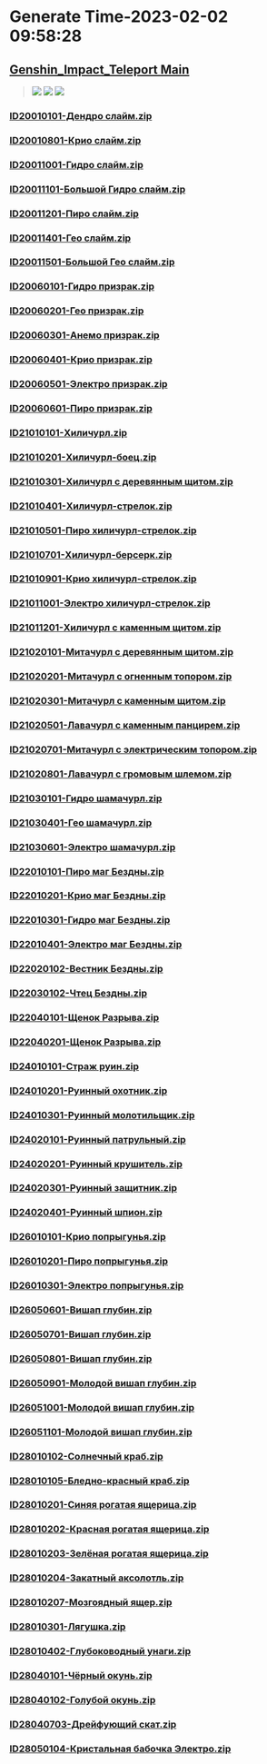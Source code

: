 # Generate Time-2023-02-02 09:58:28

## [Genshin_Impact_Teleport Main](https://github.com/Sam5440/Genshin_Impact_Teleport/edit/main/README.md)

>![](https://komarev.com/ghpvc/?username=done439)
>![](https://komarev.com/ghpvc/?username=done438)
>![](https://komarev.com/ghpvc/?username=done437)

### [ID20010101-Дендро слайм.zip](https://raw.githubusercontent.com/Sam5440/Genshin_Impact_Teleport/download/AutoGeneratePoint/Points%28Raw%29%5Bcn-en-ru%5D/ru-ru/Monster_And_Animal/ID5-AbyssalPalace/ID20010101-%D0%94%D0%B5%D0%BD%D0%B4%D1%80%D0%BE%20%D1%81%D0%BB%D0%B0%D0%B9%D0%BC.zip)

### [ID20010801-Крио слайм.zip](https://raw.githubusercontent.com/Sam5440/Genshin_Impact_Teleport/download/AutoGeneratePoint/Points%28Raw%29%5Bcn-en-ru%5D/ru-ru/Monster_And_Animal/ID5-AbyssalPalace/ID20010801-%D0%9A%D1%80%D0%B8%D0%BE%20%D1%81%D0%BB%D0%B0%D0%B9%D0%BC.zip)

### [ID20011001-Гидро слайм.zip](https://raw.githubusercontent.com/Sam5440/Genshin_Impact_Teleport/download/AutoGeneratePoint/Points%28Raw%29%5Bcn-en-ru%5D/ru-ru/Monster_And_Animal/ID5-AbyssalPalace/ID20011001-%D0%93%D0%B8%D0%B4%D1%80%D0%BE%20%D1%81%D0%BB%D0%B0%D0%B9%D0%BC.zip)

### [ID20011101-Большой Гидро слайм.zip](https://raw.githubusercontent.com/Sam5440/Genshin_Impact_Teleport/download/AutoGeneratePoint/Points%28Raw%29%5Bcn-en-ru%5D/ru-ru/Monster_And_Animal/ID5-AbyssalPalace/ID20011101-%D0%91%D0%BE%D0%BB%D1%8C%D1%88%D0%BE%D0%B9%20%D0%93%D0%B8%D0%B4%D1%80%D0%BE%20%D1%81%D0%BB%D0%B0%D0%B9%D0%BC.zip)

### [ID20011201-Пиро слайм.zip](https://raw.githubusercontent.com/Sam5440/Genshin_Impact_Teleport/download/AutoGeneratePoint/Points%28Raw%29%5Bcn-en-ru%5D/ru-ru/Monster_And_Animal/ID5-AbyssalPalace/ID20011201-%D0%9F%D0%B8%D1%80%D0%BE%20%D1%81%D0%BB%D0%B0%D0%B9%D0%BC.zip)

### [ID20011401-Гео слайм.zip](https://raw.githubusercontent.com/Sam5440/Genshin_Impact_Teleport/download/AutoGeneratePoint/Points%28Raw%29%5Bcn-en-ru%5D/ru-ru/Monster_And_Animal/ID5-AbyssalPalace/ID20011401-%D0%93%D0%B5%D0%BE%20%D1%81%D0%BB%D0%B0%D0%B9%D0%BC.zip)

### [ID20011501-Большой Гео слайм.zip](https://raw.githubusercontent.com/Sam5440/Genshin_Impact_Teleport/download/AutoGeneratePoint/Points%28Raw%29%5Bcn-en-ru%5D/ru-ru/Monster_And_Animal/ID5-AbyssalPalace/ID20011501-%D0%91%D0%BE%D0%BB%D1%8C%D1%88%D0%BE%D0%B9%20%D0%93%D0%B5%D0%BE%20%D1%81%D0%BB%D0%B0%D0%B9%D0%BC.zip)

### [ID20060101-Гидро призрак.zip](https://raw.githubusercontent.com/Sam5440/Genshin_Impact_Teleport/download/AutoGeneratePoint/Points%28Raw%29%5Bcn-en-ru%5D/ru-ru/Monster_And_Animal/ID5-AbyssalPalace/ID20060101-%D0%93%D0%B8%D0%B4%D1%80%D0%BE%20%D0%BF%D1%80%D0%B8%D0%B7%D1%80%D0%B0%D0%BA.zip)

### [ID20060201-Гео призрак.zip](https://raw.githubusercontent.com/Sam5440/Genshin_Impact_Teleport/download/AutoGeneratePoint/Points%28Raw%29%5Bcn-en-ru%5D/ru-ru/Monster_And_Animal/ID5-AbyssalPalace/ID20060201-%D0%93%D0%B5%D0%BE%20%D0%BF%D1%80%D0%B8%D0%B7%D1%80%D0%B0%D0%BA.zip)

### [ID20060301-Анемо призрак.zip](https://raw.githubusercontent.com/Sam5440/Genshin_Impact_Teleport/download/AutoGeneratePoint/Points%28Raw%29%5Bcn-en-ru%5D/ru-ru/Monster_And_Animal/ID5-AbyssalPalace/ID20060301-%D0%90%D0%BD%D0%B5%D0%BC%D0%BE%20%D0%BF%D1%80%D0%B8%D0%B7%D1%80%D0%B0%D0%BA.zip)

### [ID20060401-Крио призрак.zip](https://raw.githubusercontent.com/Sam5440/Genshin_Impact_Teleport/download/AutoGeneratePoint/Points%28Raw%29%5Bcn-en-ru%5D/ru-ru/Monster_And_Animal/ID5-AbyssalPalace/ID20060401-%D0%9A%D1%80%D0%B8%D0%BE%20%D0%BF%D1%80%D0%B8%D0%B7%D1%80%D0%B0%D0%BA.zip)

### [ID20060501-Электро призрак.zip](https://raw.githubusercontent.com/Sam5440/Genshin_Impact_Teleport/download/AutoGeneratePoint/Points%28Raw%29%5Bcn-en-ru%5D/ru-ru/Monster_And_Animal/ID5-AbyssalPalace/ID20060501-%D0%AD%D0%BB%D0%B5%D0%BA%D1%82%D1%80%D0%BE%20%D0%BF%D1%80%D0%B8%D0%B7%D1%80%D0%B0%D0%BA.zip)

### [ID20060601-Пиро призрак.zip](https://raw.githubusercontent.com/Sam5440/Genshin_Impact_Teleport/download/AutoGeneratePoint/Points%28Raw%29%5Bcn-en-ru%5D/ru-ru/Monster_And_Animal/ID5-AbyssalPalace/ID20060601-%D0%9F%D0%B8%D1%80%D0%BE%20%D0%BF%D1%80%D0%B8%D0%B7%D1%80%D0%B0%D0%BA.zip)

### [ID21010101-Хиличурл.zip](https://raw.githubusercontent.com/Sam5440/Genshin_Impact_Teleport/download/AutoGeneratePoint/Points%28Raw%29%5Bcn-en-ru%5D/ru-ru/Monster_And_Animal/ID5-AbyssalPalace/ID21010101-%D0%A5%D0%B8%D0%BB%D0%B8%D1%87%D1%83%D1%80%D0%BB.zip)

### [ID21010201-Хиличурл-боец.zip](https://raw.githubusercontent.com/Sam5440/Genshin_Impact_Teleport/download/AutoGeneratePoint/Points%28Raw%29%5Bcn-en-ru%5D/ru-ru/Monster_And_Animal/ID5-AbyssalPalace/ID21010201-%D0%A5%D0%B8%D0%BB%D0%B8%D1%87%D1%83%D1%80%D0%BB-%D0%B1%D0%BE%D0%B5%D1%86.zip)

### [ID21010301-Хиличурл с деревянным щитом.zip](https://raw.githubusercontent.com/Sam5440/Genshin_Impact_Teleport/download/AutoGeneratePoint/Points%28Raw%29%5Bcn-en-ru%5D/ru-ru/Monster_And_Animal/ID5-AbyssalPalace/ID21010301-%D0%A5%D0%B8%D0%BB%D0%B8%D1%87%D1%83%D1%80%D0%BB%20%D1%81%20%D0%B4%D0%B5%D1%80%D0%B5%D0%B2%D1%8F%D0%BD%D0%BD%D1%8B%D0%BC%20%D1%89%D0%B8%D1%82%D0%BE%D0%BC.zip)

### [ID21010401-Хиличурл-стрелок.zip](https://raw.githubusercontent.com/Sam5440/Genshin_Impact_Teleport/download/AutoGeneratePoint/Points%28Raw%29%5Bcn-en-ru%5D/ru-ru/Monster_And_Animal/ID5-AbyssalPalace/ID21010401-%D0%A5%D0%B8%D0%BB%D0%B8%D1%87%D1%83%D1%80%D0%BB-%D1%81%D1%82%D1%80%D0%B5%D0%BB%D0%BE%D0%BA.zip)

### [ID21010501-Пиро хиличурл-стрелок.zip](https://raw.githubusercontent.com/Sam5440/Genshin_Impact_Teleport/download/AutoGeneratePoint/Points%28Raw%29%5Bcn-en-ru%5D/ru-ru/Monster_And_Animal/ID5-AbyssalPalace/ID21010501-%D0%9F%D0%B8%D1%80%D0%BE%20%D1%85%D0%B8%D0%BB%D0%B8%D1%87%D1%83%D1%80%D0%BB-%D1%81%D1%82%D1%80%D0%B5%D0%BB%D0%BE%D0%BA.zip)

### [ID21010701-Хиличурл-берсерк.zip](https://raw.githubusercontent.com/Sam5440/Genshin_Impact_Teleport/download/AutoGeneratePoint/Points%28Raw%29%5Bcn-en-ru%5D/ru-ru/Monster_And_Animal/ID5-AbyssalPalace/ID21010701-%D0%A5%D0%B8%D0%BB%D0%B8%D1%87%D1%83%D1%80%D0%BB-%D0%B1%D0%B5%D1%80%D1%81%D0%B5%D1%80%D0%BA.zip)

### [ID21010901-Крио хиличурл-стрелок.zip](https://raw.githubusercontent.com/Sam5440/Genshin_Impact_Teleport/download/AutoGeneratePoint/Points%28Raw%29%5Bcn-en-ru%5D/ru-ru/Monster_And_Animal/ID5-AbyssalPalace/ID21010901-%D0%9A%D1%80%D0%B8%D0%BE%20%D1%85%D0%B8%D0%BB%D0%B8%D1%87%D1%83%D1%80%D0%BB-%D1%81%D1%82%D1%80%D0%B5%D0%BB%D0%BE%D0%BA.zip)

### [ID21011001-Электро хиличурл-стрелок.zip](https://raw.githubusercontent.com/Sam5440/Genshin_Impact_Teleport/download/AutoGeneratePoint/Points%28Raw%29%5Bcn-en-ru%5D/ru-ru/Monster_And_Animal/ID5-AbyssalPalace/ID21011001-%D0%AD%D0%BB%D0%B5%D0%BA%D1%82%D1%80%D0%BE%20%D1%85%D0%B8%D0%BB%D0%B8%D1%87%D1%83%D1%80%D0%BB-%D1%81%D1%82%D1%80%D0%B5%D0%BB%D0%BE%D0%BA.zip)

### [ID21011201-Хиличурл с каменным щитом.zip](https://raw.githubusercontent.com/Sam5440/Genshin_Impact_Teleport/download/AutoGeneratePoint/Points%28Raw%29%5Bcn-en-ru%5D/ru-ru/Monster_And_Animal/ID5-AbyssalPalace/ID21011201-%D0%A5%D0%B8%D0%BB%D0%B8%D1%87%D1%83%D1%80%D0%BB%20%D1%81%20%D0%BA%D0%B0%D0%BC%D0%B5%D0%BD%D0%BD%D1%8B%D0%BC%20%D1%89%D0%B8%D1%82%D0%BE%D0%BC.zip)

### [ID21020101-Митачурл с деревянным щитом.zip](https://raw.githubusercontent.com/Sam5440/Genshin_Impact_Teleport/download/AutoGeneratePoint/Points%28Raw%29%5Bcn-en-ru%5D/ru-ru/Monster_And_Animal/ID5-AbyssalPalace/ID21020101-%D0%9C%D0%B8%D1%82%D0%B0%D1%87%D1%83%D1%80%D0%BB%20%D1%81%20%D0%B4%D0%B5%D1%80%D0%B5%D0%B2%D1%8F%D0%BD%D0%BD%D1%8B%D0%BC%20%D1%89%D0%B8%D1%82%D0%BE%D0%BC.zip)

### [ID21020201-Митачурл с огненным топором.zip](https://raw.githubusercontent.com/Sam5440/Genshin_Impact_Teleport/download/AutoGeneratePoint/Points%28Raw%29%5Bcn-en-ru%5D/ru-ru/Monster_And_Animal/ID5-AbyssalPalace/ID21020201-%D0%9C%D0%B8%D1%82%D0%B0%D1%87%D1%83%D1%80%D0%BB%20%D1%81%20%D0%BE%D0%B3%D0%BD%D0%B5%D0%BD%D0%BD%D1%8B%D0%BC%20%D1%82%D0%BE%D0%BF%D0%BE%D1%80%D0%BE%D0%BC.zip)

### [ID21020301-Митачурл с каменным щитом.zip](https://raw.githubusercontent.com/Sam5440/Genshin_Impact_Teleport/download/AutoGeneratePoint/Points%28Raw%29%5Bcn-en-ru%5D/ru-ru/Monster_And_Animal/ID5-AbyssalPalace/ID21020301-%D0%9C%D0%B8%D1%82%D0%B0%D1%87%D1%83%D1%80%D0%BB%20%D1%81%20%D0%BA%D0%B0%D0%BC%D0%B5%D0%BD%D0%BD%D1%8B%D0%BC%20%D1%89%D0%B8%D1%82%D0%BE%D0%BC.zip)

### [ID21020501-Лавачурл с каменным панцирем.zip](https://raw.githubusercontent.com/Sam5440/Genshin_Impact_Teleport/download/AutoGeneratePoint/Points%28Raw%29%5Bcn-en-ru%5D/ru-ru/Monster_And_Animal/ID5-AbyssalPalace/ID21020501-%D0%9B%D0%B0%D0%B2%D0%B0%D1%87%D1%83%D1%80%D0%BB%20%D1%81%20%D0%BA%D0%B0%D0%BC%D0%B5%D0%BD%D0%BD%D1%8B%D0%BC%20%D0%BF%D0%B0%D0%BD%D1%86%D0%B8%D1%80%D0%B5%D0%BC.zip)

### [ID21020701-Митачурл с электрическим топором.zip](https://raw.githubusercontent.com/Sam5440/Genshin_Impact_Teleport/download/AutoGeneratePoint/Points%28Raw%29%5Bcn-en-ru%5D/ru-ru/Monster_And_Animal/ID5-AbyssalPalace/ID21020701-%D0%9C%D0%B8%D1%82%D0%B0%D1%87%D1%83%D1%80%D0%BB%20%D1%81%20%D1%8D%D0%BB%D0%B5%D0%BA%D1%82%D1%80%D0%B8%D1%87%D0%B5%D1%81%D0%BA%D0%B8%D0%BC%20%D1%82%D0%BE%D0%BF%D0%BE%D1%80%D0%BE%D0%BC.zip)

### [ID21020801-Лавачурл с громовым шлемом.zip](https://raw.githubusercontent.com/Sam5440/Genshin_Impact_Teleport/download/AutoGeneratePoint/Points%28Raw%29%5Bcn-en-ru%5D/ru-ru/Monster_And_Animal/ID5-AbyssalPalace/ID21020801-%D0%9B%D0%B0%D0%B2%D0%B0%D1%87%D1%83%D1%80%D0%BB%20%D1%81%20%D0%B3%D1%80%D0%BE%D0%BC%D0%BE%D0%B2%D1%8B%D0%BC%20%D1%88%D0%BB%D0%B5%D0%BC%D0%BE%D0%BC.zip)

### [ID21030101-Гидро шамачурл.zip](https://raw.githubusercontent.com/Sam5440/Genshin_Impact_Teleport/download/AutoGeneratePoint/Points%28Raw%29%5Bcn-en-ru%5D/ru-ru/Monster_And_Animal/ID5-AbyssalPalace/ID21030101-%D0%93%D0%B8%D0%B4%D1%80%D0%BE%20%D1%88%D0%B0%D0%BC%D0%B0%D1%87%D1%83%D1%80%D0%BB.zip)

### [ID21030401-Гео шамачурл.zip](https://raw.githubusercontent.com/Sam5440/Genshin_Impact_Teleport/download/AutoGeneratePoint/Points%28Raw%29%5Bcn-en-ru%5D/ru-ru/Monster_And_Animal/ID5-AbyssalPalace/ID21030401-%D0%93%D0%B5%D0%BE%20%D1%88%D0%B0%D0%BC%D0%B0%D1%87%D1%83%D1%80%D0%BB.zip)

### [ID21030601-Электро шамачурл.zip](https://raw.githubusercontent.com/Sam5440/Genshin_Impact_Teleport/download/AutoGeneratePoint/Points%28Raw%29%5Bcn-en-ru%5D/ru-ru/Monster_And_Animal/ID5-AbyssalPalace/ID21030601-%D0%AD%D0%BB%D0%B5%D0%BA%D1%82%D1%80%D0%BE%20%D1%88%D0%B0%D0%BC%D0%B0%D1%87%D1%83%D1%80%D0%BB.zip)

### [ID22010101-Пиро маг Бездны.zip](https://raw.githubusercontent.com/Sam5440/Genshin_Impact_Teleport/download/AutoGeneratePoint/Points%28Raw%29%5Bcn-en-ru%5D/ru-ru/Monster_And_Animal/ID5-AbyssalPalace/ID22010101-%D0%9F%D0%B8%D1%80%D0%BE%20%D0%BC%D0%B0%D0%B3%20%D0%91%D0%B5%D0%B7%D0%B4%D0%BD%D1%8B.zip)

### [ID22010201-Крио маг Бездны.zip](https://raw.githubusercontent.com/Sam5440/Genshin_Impact_Teleport/download/AutoGeneratePoint/Points%28Raw%29%5Bcn-en-ru%5D/ru-ru/Monster_And_Animal/ID5-AbyssalPalace/ID22010201-%D0%9A%D1%80%D0%B8%D0%BE%20%D0%BC%D0%B0%D0%B3%20%D0%91%D0%B5%D0%B7%D0%B4%D0%BD%D1%8B.zip)

### [ID22010301-Гидро маг Бездны.zip](https://raw.githubusercontent.com/Sam5440/Genshin_Impact_Teleport/download/AutoGeneratePoint/Points%28Raw%29%5Bcn-en-ru%5D/ru-ru/Monster_And_Animal/ID5-AbyssalPalace/ID22010301-%D0%93%D0%B8%D0%B4%D1%80%D0%BE%20%D0%BC%D0%B0%D0%B3%20%D0%91%D0%B5%D0%B7%D0%B4%D0%BD%D1%8B.zip)

### [ID22010401-Электро маг Бездны.zip](https://raw.githubusercontent.com/Sam5440/Genshin_Impact_Teleport/download/AutoGeneratePoint/Points%28Raw%29%5Bcn-en-ru%5D/ru-ru/Monster_And_Animal/ID5-AbyssalPalace/ID22010401-%D0%AD%D0%BB%D0%B5%D0%BA%D1%82%D1%80%D0%BE%20%D0%BC%D0%B0%D0%B3%20%D0%91%D0%B5%D0%B7%D0%B4%D0%BD%D1%8B.zip)

### [ID22020102-Вестник Бездны.zip](https://raw.githubusercontent.com/Sam5440/Genshin_Impact_Teleport/download/AutoGeneratePoint/Points%28Raw%29%5Bcn-en-ru%5D/ru-ru/Monster_And_Animal/ID5-AbyssalPalace/ID22020102-%D0%92%D0%B5%D1%81%D1%82%D0%BD%D0%B8%D0%BA%20%D0%91%D0%B5%D0%B7%D0%B4%D0%BD%D1%8B.zip)

### [ID22030102-Чтец Бездны.zip](https://raw.githubusercontent.com/Sam5440/Genshin_Impact_Teleport/download/AutoGeneratePoint/Points%28Raw%29%5Bcn-en-ru%5D/ru-ru/Monster_And_Animal/ID5-AbyssalPalace/ID22030102-%D0%A7%D1%82%D0%B5%D1%86%20%D0%91%D0%B5%D0%B7%D0%B4%D0%BD%D1%8B.zip)

### [ID22040101-Щенок Разрыва.zip](https://raw.githubusercontent.com/Sam5440/Genshin_Impact_Teleport/download/AutoGeneratePoint/Points%28Raw%29%5Bcn-en-ru%5D/ru-ru/Monster_And_Animal/ID5-AbyssalPalace/ID22040101-%D0%A9%D0%B5%D0%BD%D0%BE%D0%BA%20%D0%A0%D0%B0%D0%B7%D1%80%D1%8B%D0%B2%D0%B0.zip)

### [ID22040201-Щенок Разрыва.zip](https://raw.githubusercontent.com/Sam5440/Genshin_Impact_Teleport/download/AutoGeneratePoint/Points%28Raw%29%5Bcn-en-ru%5D/ru-ru/Monster_And_Animal/ID5-AbyssalPalace/ID22040201-%D0%A9%D0%B5%D0%BD%D0%BE%D0%BA%20%D0%A0%D0%B0%D0%B7%D1%80%D1%8B%D0%B2%D0%B0.zip)

### [ID24010101-Страж руин.zip](https://raw.githubusercontent.com/Sam5440/Genshin_Impact_Teleport/download/AutoGeneratePoint/Points%28Raw%29%5Bcn-en-ru%5D/ru-ru/Monster_And_Animal/ID5-AbyssalPalace/ID24010101-%D0%A1%D1%82%D1%80%D0%B0%D0%B6%20%D1%80%D1%83%D0%B8%D0%BD.zip)

### [ID24010201-Руинный охотник.zip](https://raw.githubusercontent.com/Sam5440/Genshin_Impact_Teleport/download/AutoGeneratePoint/Points%28Raw%29%5Bcn-en-ru%5D/ru-ru/Monster_And_Animal/ID5-AbyssalPalace/ID24010201-%D0%A0%D1%83%D0%B8%D0%BD%D0%BD%D1%8B%D0%B9%20%D0%BE%D1%85%D0%BE%D1%82%D0%BD%D0%B8%D0%BA.zip)

### [ID24010301-Руинный молотильщик.zip](https://raw.githubusercontent.com/Sam5440/Genshin_Impact_Teleport/download/AutoGeneratePoint/Points%28Raw%29%5Bcn-en-ru%5D/ru-ru/Monster_And_Animal/ID5-AbyssalPalace/ID24010301-%D0%A0%D1%83%D0%B8%D0%BD%D0%BD%D1%8B%D0%B9%20%D0%BC%D0%BE%D0%BB%D0%BE%D1%82%D0%B8%D0%BB%D1%8C%D1%89%D0%B8%D0%BA.zip)

### [ID24020101-Руинный патрульный.zip](https://raw.githubusercontent.com/Sam5440/Genshin_Impact_Teleport/download/AutoGeneratePoint/Points%28Raw%29%5Bcn-en-ru%5D/ru-ru/Monster_And_Animal/ID5-AbyssalPalace/ID24020101-%D0%A0%D1%83%D0%B8%D0%BD%D0%BD%D1%8B%D0%B9%20%D0%BF%D0%B0%D1%82%D1%80%D1%83%D0%BB%D1%8C%D0%BD%D1%8B%D0%B9.zip)

### [ID24020201-Руинный крушитель.zip](https://raw.githubusercontent.com/Sam5440/Genshin_Impact_Teleport/download/AutoGeneratePoint/Points%28Raw%29%5Bcn-en-ru%5D/ru-ru/Monster_And_Animal/ID5-AbyssalPalace/ID24020201-%D0%A0%D1%83%D0%B8%D0%BD%D0%BD%D1%8B%D0%B9%20%D0%BA%D1%80%D1%83%D1%88%D0%B8%D1%82%D0%B5%D0%BB%D1%8C.zip)

### [ID24020301-Руинный защитник.zip](https://raw.githubusercontent.com/Sam5440/Genshin_Impact_Teleport/download/AutoGeneratePoint/Points%28Raw%29%5Bcn-en-ru%5D/ru-ru/Monster_And_Animal/ID5-AbyssalPalace/ID24020301-%D0%A0%D1%83%D0%B8%D0%BD%D0%BD%D1%8B%D0%B9%20%D0%B7%D0%B0%D1%89%D0%B8%D1%82%D0%BD%D0%B8%D0%BA.zip)

### [ID24020401-Руинный шпион.zip](https://raw.githubusercontent.com/Sam5440/Genshin_Impact_Teleport/download/AutoGeneratePoint/Points%28Raw%29%5Bcn-en-ru%5D/ru-ru/Monster_And_Animal/ID5-AbyssalPalace/ID24020401-%D0%A0%D1%83%D0%B8%D0%BD%D0%BD%D1%8B%D0%B9%20%D1%88%D0%BF%D0%B8%D0%BE%D0%BD.zip)

### [ID26010101-Крио попрыгунья.zip](https://raw.githubusercontent.com/Sam5440/Genshin_Impact_Teleport/download/AutoGeneratePoint/Points%28Raw%29%5Bcn-en-ru%5D/ru-ru/Monster_And_Animal/ID5-AbyssalPalace/ID26010101-%D0%9A%D1%80%D0%B8%D0%BE%20%D0%BF%D0%BE%D0%BF%D1%80%D1%8B%D0%B3%D1%83%D0%BD%D1%8C%D1%8F.zip)

### [ID26010201-Пиро попрыгунья.zip](https://raw.githubusercontent.com/Sam5440/Genshin_Impact_Teleport/download/AutoGeneratePoint/Points%28Raw%29%5Bcn-en-ru%5D/ru-ru/Monster_And_Animal/ID5-AbyssalPalace/ID26010201-%D0%9F%D0%B8%D1%80%D0%BE%20%D0%BF%D0%BE%D0%BF%D1%80%D1%8B%D0%B3%D1%83%D0%BD%D1%8C%D1%8F.zip)

### [ID26010301-Электро попрыгунья.zip](https://raw.githubusercontent.com/Sam5440/Genshin_Impact_Teleport/download/AutoGeneratePoint/Points%28Raw%29%5Bcn-en-ru%5D/ru-ru/Monster_And_Animal/ID5-AbyssalPalace/ID26010301-%D0%AD%D0%BB%D0%B5%D0%BA%D1%82%D1%80%D0%BE%20%D0%BF%D0%BE%D0%BF%D1%80%D1%8B%D0%B3%D1%83%D0%BD%D1%8C%D1%8F.zip)

### [ID26050601-Вишап глубин.zip](https://raw.githubusercontent.com/Sam5440/Genshin_Impact_Teleport/download/AutoGeneratePoint/Points%28Raw%29%5Bcn-en-ru%5D/ru-ru/Monster_And_Animal/ID5-AbyssalPalace/ID26050601-%D0%92%D0%B8%D1%88%D0%B0%D0%BF%20%D0%B3%D0%BB%D1%83%D0%B1%D0%B8%D0%BD.zip)

### [ID26050701-Вишап глубин.zip](https://raw.githubusercontent.com/Sam5440/Genshin_Impact_Teleport/download/AutoGeneratePoint/Points%28Raw%29%5Bcn-en-ru%5D/ru-ru/Monster_And_Animal/ID5-AbyssalPalace/ID26050701-%D0%92%D0%B8%D1%88%D0%B0%D0%BF%20%D0%B3%D0%BB%D1%83%D0%B1%D0%B8%D0%BD.zip)

### [ID26050801-Вишап глубин.zip](https://raw.githubusercontent.com/Sam5440/Genshin_Impact_Teleport/download/AutoGeneratePoint/Points%28Raw%29%5Bcn-en-ru%5D/ru-ru/Monster_And_Animal/ID5-AbyssalPalace/ID26050801-%D0%92%D0%B8%D1%88%D0%B0%D0%BF%20%D0%B3%D0%BB%D1%83%D0%B1%D0%B8%D0%BD.zip)

### [ID26050901-Молодой вишап глубин.zip](https://raw.githubusercontent.com/Sam5440/Genshin_Impact_Teleport/download/AutoGeneratePoint/Points%28Raw%29%5Bcn-en-ru%5D/ru-ru/Monster_And_Animal/ID5-AbyssalPalace/ID26050901-%D0%9C%D0%BE%D0%BB%D0%BE%D0%B4%D0%BE%D0%B9%20%D0%B2%D0%B8%D1%88%D0%B0%D0%BF%20%D0%B3%D0%BB%D1%83%D0%B1%D0%B8%D0%BD.zip)

### [ID26051001-Молодой вишап глубин.zip](https://raw.githubusercontent.com/Sam5440/Genshin_Impact_Teleport/download/AutoGeneratePoint/Points%28Raw%29%5Bcn-en-ru%5D/ru-ru/Monster_And_Animal/ID5-AbyssalPalace/ID26051001-%D0%9C%D0%BE%D0%BB%D0%BE%D0%B4%D0%BE%D0%B9%20%D0%B2%D0%B8%D1%88%D0%B0%D0%BF%20%D0%B3%D0%BB%D1%83%D0%B1%D0%B8%D0%BD.zip)

### [ID26051101-Молодой вишап глубин.zip](https://raw.githubusercontent.com/Sam5440/Genshin_Impact_Teleport/download/AutoGeneratePoint/Points%28Raw%29%5Bcn-en-ru%5D/ru-ru/Monster_And_Animal/ID5-AbyssalPalace/ID26051101-%D0%9C%D0%BE%D0%BB%D0%BE%D0%B4%D0%BE%D0%B9%20%D0%B2%D0%B8%D1%88%D0%B0%D0%BF%20%D0%B3%D0%BB%D1%83%D0%B1%D0%B8%D0%BD.zip)

### [ID28010102-Солнечный краб.zip](https://raw.githubusercontent.com/Sam5440/Genshin_Impact_Teleport/download/AutoGeneratePoint/Points%28Raw%29%5Bcn-en-ru%5D/ru-ru/Monster_And_Animal/ID5-AbyssalPalace/ID28010102-%D0%A1%D0%BE%D0%BB%D0%BD%D0%B5%D1%87%D0%BD%D1%8B%D0%B9%20%D0%BA%D1%80%D0%B0%D0%B1.zip)

### [ID28010105-Бледно-красный краб.zip](https://raw.githubusercontent.com/Sam5440/Genshin_Impact_Teleport/download/AutoGeneratePoint/Points%28Raw%29%5Bcn-en-ru%5D/ru-ru/Monster_And_Animal/ID5-AbyssalPalace/ID28010105-%D0%91%D0%BB%D0%B5%D0%B4%D0%BD%D0%BE-%D0%BA%D1%80%D0%B0%D1%81%D0%BD%D1%8B%D0%B9%20%D0%BA%D1%80%D0%B0%D0%B1.zip)

### [ID28010201-Синяя рогатая ящерица.zip](https://raw.githubusercontent.com/Sam5440/Genshin_Impact_Teleport/download/AutoGeneratePoint/Points%28Raw%29%5Bcn-en-ru%5D/ru-ru/Monster_And_Animal/ID5-AbyssalPalace/ID28010201-%D0%A1%D0%B8%D0%BD%D1%8F%D1%8F%20%D1%80%D0%BE%D0%B3%D0%B0%D1%82%D0%B0%D1%8F%20%D1%8F%D1%89%D0%B5%D1%80%D0%B8%D1%86%D0%B0.zip)

### [ID28010202-Красная рогатая ящерица.zip](https://raw.githubusercontent.com/Sam5440/Genshin_Impact_Teleport/download/AutoGeneratePoint/Points%28Raw%29%5Bcn-en-ru%5D/ru-ru/Monster_And_Animal/ID5-AbyssalPalace/ID28010202-%D0%9A%D1%80%D0%B0%D1%81%D0%BD%D0%B0%D1%8F%20%D1%80%D0%BE%D0%B3%D0%B0%D1%82%D0%B0%D1%8F%20%D1%8F%D1%89%D0%B5%D1%80%D0%B8%D1%86%D0%B0.zip)

### [ID28010203-Зелёная рогатая ящерица.zip](https://raw.githubusercontent.com/Sam5440/Genshin_Impact_Teleport/download/AutoGeneratePoint/Points%28Raw%29%5Bcn-en-ru%5D/ru-ru/Monster_And_Animal/ID5-AbyssalPalace/ID28010203-%D0%97%D0%B5%D0%BB%D1%91%D0%BD%D0%B0%D1%8F%20%D1%80%D0%BE%D0%B3%D0%B0%D1%82%D0%B0%D1%8F%20%D1%8F%D1%89%D0%B5%D1%80%D0%B8%D1%86%D0%B0.zip)

### [ID28010204-Закатный аксолотль.zip](https://raw.githubusercontent.com/Sam5440/Genshin_Impact_Teleport/download/AutoGeneratePoint/Points%28Raw%29%5Bcn-en-ru%5D/ru-ru/Monster_And_Animal/ID5-AbyssalPalace/ID28010204-%D0%97%D0%B0%D0%BA%D0%B0%D1%82%D0%BD%D1%8B%D0%B9%20%D0%B0%D0%BA%D1%81%D0%BE%D0%BB%D0%BE%D1%82%D0%BB%D1%8C.zip)

### [ID28010207-Мозгоядный ящер.zip](https://raw.githubusercontent.com/Sam5440/Genshin_Impact_Teleport/download/AutoGeneratePoint/Points%28Raw%29%5Bcn-en-ru%5D/ru-ru/Monster_And_Animal/ID5-AbyssalPalace/ID28010207-%D0%9C%D0%BE%D0%B7%D0%B3%D0%BE%D1%8F%D0%B4%D0%BD%D1%8B%D0%B9%20%D1%8F%D1%89%D0%B5%D1%80.zip)

### [ID28010301-Лягушка.zip](https://raw.githubusercontent.com/Sam5440/Genshin_Impact_Teleport/download/AutoGeneratePoint/Points%28Raw%29%5Bcn-en-ru%5D/ru-ru/Monster_And_Animal/ID5-AbyssalPalace/ID28010301-%D0%9B%D1%8F%D0%B3%D1%83%D1%88%D0%BA%D0%B0.zip)

### [ID28010402-Глубоководный унаги.zip](https://raw.githubusercontent.com/Sam5440/Genshin_Impact_Teleport/download/AutoGeneratePoint/Points%28Raw%29%5Bcn-en-ru%5D/ru-ru/Monster_And_Animal/ID5-AbyssalPalace/ID28010402-%D0%93%D0%BB%D1%83%D0%B1%D0%BE%D0%BA%D0%BE%D0%B2%D0%BE%D0%B4%D0%BD%D1%8B%D0%B9%20%D1%83%D0%BD%D0%B0%D0%B3%D0%B8.zip)

### [ID28040101-Чёрный окунь.zip](https://raw.githubusercontent.com/Sam5440/Genshin_Impact_Teleport/download/AutoGeneratePoint/Points%28Raw%29%5Bcn-en-ru%5D/ru-ru/Monster_And_Animal/ID5-AbyssalPalace/ID28040101-%D0%A7%D1%91%D1%80%D0%BD%D1%8B%D0%B9%20%D0%BE%D0%BA%D1%83%D0%BD%D1%8C.zip)

### [ID28040102-Голубой окунь.zip](https://raw.githubusercontent.com/Sam5440/Genshin_Impact_Teleport/download/AutoGeneratePoint/Points%28Raw%29%5Bcn-en-ru%5D/ru-ru/Monster_And_Animal/ID5-AbyssalPalace/ID28040102-%D0%93%D0%BE%D0%BB%D1%83%D0%B1%D0%BE%D0%B9%20%D0%BE%D0%BA%D1%83%D0%BD%D1%8C.zip)

### [ID28040703-Дрейфующий скат.zip](https://raw.githubusercontent.com/Sam5440/Genshin_Impact_Teleport/download/AutoGeneratePoint/Points%28Raw%29%5Bcn-en-ru%5D/ru-ru/Monster_And_Animal/ID5-AbyssalPalace/ID28040703-%D0%94%D1%80%D0%B5%D0%B9%D1%84%D1%83%D1%8E%D1%89%D0%B8%D0%B9%20%D1%81%D0%BA%D0%B0%D1%82.zip)

### [ID28050104-Кристальная бабочка Электро.zip](https://raw.githubusercontent.com/Sam5440/Genshin_Impact_Teleport/download/AutoGeneratePoint/Points%28Raw%29%5Bcn-en-ru%5D/ru-ru/Monster_And_Animal/ID5-AbyssalPalace/ID28050104-%D0%9A%D1%80%D0%B8%D1%81%D1%82%D0%B0%D0%BB%D1%8C%D0%BD%D0%B0%D1%8F%20%D0%B1%D0%B0%D0%B1%D0%BE%D1%87%D0%BA%D0%B0%20%D0%AD%D0%BB%D0%B5%D0%BA%D1%82%D1%80%D0%BE.zip)

